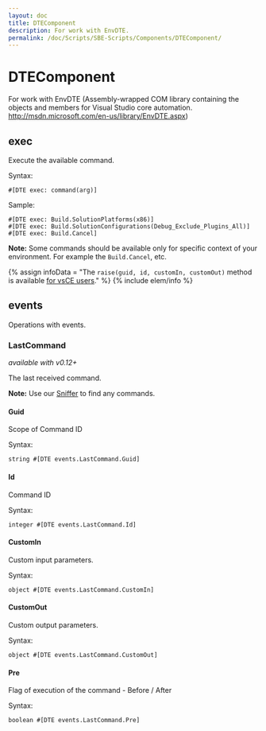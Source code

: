 ```yaml
---
layout: doc
title: DTEComponent
description: For work with EnvDTE.
permalink: /doc/Scripts/SBE-Scripts/Components/DTEComponent/
---
```

# DTEComponent

For work with EnvDTE (Assembly-wrapped COM library containing the objects and members for Visual Studio core automation. http://msdn.microsoft.com/en-us/library/EnvDTE.aspx)

## exec

Execute the available command.

Syntax:

```{{site.sbelang1}}
#[DTE exec: command(arg)]
```

Sample:

```{{site.sbelang1}}
#[DTE exec: Build.SolutionPlatforms(x86)] 
#[DTE exec: Build.SolutionConfigurations(Debug_Exclude_Plugins_All)]
#[DTE exec: Build.Cancel]
```

**Note:** Some commands should be available only for specific context of your environment. For example the `Build.Cancel`, etc.

{% assign infoData = "The `raise(guid, id, customIn, customOut)` method is available [for vsCE users](http://vsce.r-eg.net/doc/Scripts/SBE-Scripts/Components/DTEComponent/#method-raise)." %}
{% include elem/info %}

## events

Operations with events.

### LastCommand

*available with v0.12+*

The last received command.

**Note:** Use our [Sniffer]({{site.docp}}/Events/CommandEvent/) to find any commands.

#### Guid

Scope of Command ID

Syntax:

```{{site.sbelang1}}
string #[DTE events.LastCommand.Guid]
```

#### Id

Command ID

Syntax:

```{{site.sbelang1}}
integer #[DTE events.LastCommand.Id]
```

#### CustomIn

Custom input parameters.

Syntax:

```{{site.sbelang1}}
object #[DTE events.LastCommand.CustomIn]
```

#### CustomOut

Custom output parameters.

Syntax:

```{{site.sbelang1}}
object #[DTE events.LastCommand.CustomOut]
```

#### Pre

Flag of execution of the command - Before / After

Syntax:

```{{site.sbelang1}}
boolean #[DTE events.LastCommand.Pre]
```